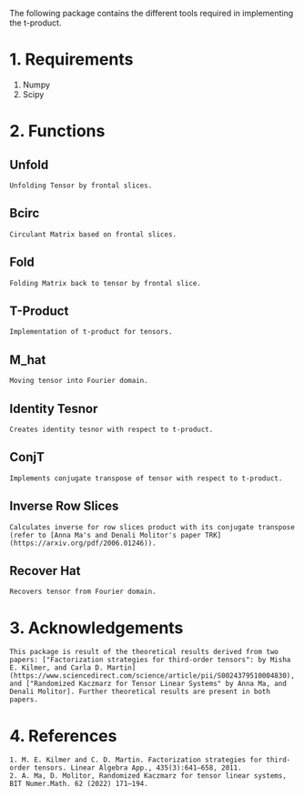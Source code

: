 The following package contains the different tools required in implementing the t-product. 

# 1. Requirements
1) Numpy
2) Scipy

# 2. Functions

## Unfold
    Unfolding Tensor by frontal slices.

## Bcirc
    Circulant Matrix based on frontal slices.

## Fold
    Folding Matrix back to tensor by frontal slice.

## T-Product
    Implementation of t-product for tensors.

## M_hat
    Moving tensor into Fourier domain.

## Identity Tesnor
    Creates identity tesnor with respect to t-product.

## ConjT
    Implements conjugate transpose of tensor with respect to t-product.

## Inverse Row Slices
    Calculates inverse for row slices product with its conjugate transpose (refer to [Anna Ma's and Denali Molitor's paper TRK](https://arxiv.org/pdf/2006.01246)).

## Recover Hat
    Recovers tensor from Fourier domain. 

# 3. Acknowledgements
    This package is result of the theoretical results derived from two papers: ["Factorization strategies for third-order tensors": by Misha E. Kilmer, and Carla D. Martin](https://www.sciencedirect.com/science/article/pii/S0024379510004830), and ["Randomized Kaczmarz for Tensor Linear Systems" by Anna Ma, and Denali Molitor]. Further theoretical results are present in both papers. 

# 4. References
    1. M. E. Kilmer and C. D. Martin. Factorization strategies for third-order tensors. Linear Algebra App., 435(3):641–658, 2011.
    2. A. Ma, D. Molitor, Randomized Kaczmarz for tensor linear systems, BIT Numer.Math. 62 (2022) 171–194.

